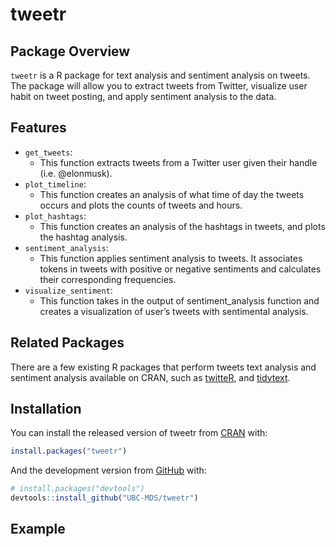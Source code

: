 
<!-- README.md is generated from README.Rmd. Please edit that file -->

# tweetr

<!-- badges: start -->
<!-- badges: end -->

## Package Overview

`tweetr` is a R package for text analysis and sentiment analysis on
tweets. The package will allow you to extract tweets from Twitter,
visualize user habit on tweet posting, and apply sentiment analysis to
the data.

## Features

-   `get_tweets`:
    -   This function extracts tweets from a Twitter user given their
        handle (i.e. @elonmusk).
-   `plot_timeline`:
    -   This function creates an analysis of what time of day the tweets
        occurs and plots the counts of tweets and hours.
-   `plot_hashtags`:
    -   This function creates an analysis of the hashtags in tweets, and
        plots the hashtag analysis.
-   `sentiment_analysis`:
    -   This function applies sentiment analysis to tweets. It
        associates tokens in tweets with positive or negative sentiments
        and calculates their corresponding frequencies.
-   `visualize_sentiment`:
    -   This function takes in the output of sentiment\_analysis
        function and creates a visualization of user’s tweets with
        sentimental analysis.

## Related Packages

There are a few existing R packages that perform tweets text analysis
and sentiment analysis available on CRAN, such as
[twitteR](https://cran.r-project.org/web/packages/twitteR/), and
[tidytext](https://cran.r-project.org/web/packages/tidytext/).

## Installation

You can install the released version of tweetr from
[CRAN](https://CRAN.R-project.org) with:

``` r
install.packages("tweetr")
```

And the development version from [GitHub](https://github.com/) with:

``` r
# install.packages("devtools")
devtools::install_github("UBC-MDS/tweetr")
```

## Example
